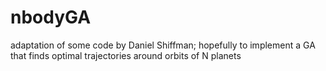 # nbodyGA
adaptation of some code by Daniel Shiffman; hopefully to implement a GA that finds optimal trajectories around orbits of N planets
